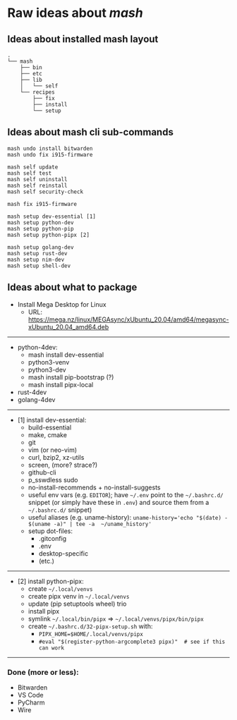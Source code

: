 # Raw ideas about *mash*

## Ideas about installed mash layout

```
.
└── mash
    ├── bin
    ├── etc
    ├── lib
    │   └── self
    └── recipes
        ├── fix
        ├── install
        └── setup

```

## Ideas about mash cli sub-commands

```
mash undo install bitwarden
mash undo fix i915-firmware

mash self update
mash self test
mash self uninstall
mash self reinstall
mash self security-check

mash fix i915-firmware

mash setup dev-essential [1]
mash setup python-dev
mash setup python-pip
mash setup python-pipx [2]

mash setup golang-dev
mash setup rust-dev
mash setup nim-dev
mash setup shell-dev

```

## Ideas about what to package

- Install Mega Desktop for Linux
  - URL: https://mega.nz/linux/MEGAsync/xUbuntu_20.04/amd64/megasync-xUbuntu_20.04_amd64.deb
_____

- python-4dev:
  - mash install dev-essential
  - python3-venv
  - python3-dev
  - mash install pip-bootstrap (?)
  - mash install pipx-local
- rust-4dev
- golang-4dev

_____
- [1] install dev-essential:
    - build-essential
    - make, cmake
    - git
    - vim (or neo-vim)
    - curl, bzip2, xz-utils
    - screen, (more? strace?)
    - github-cli
    - p_sswdless sudo
    - no-install-recommends + no-install-suggests
    - useful env vars (e.g. `EDITOR`); have `~/.env` point
      to the `~/.bashrc.d/` snippet (or simply have these in `.env`)
      and source them from a `~/.bashrc.d/` snippet)
    - useful aliases (e.g. uname-history):
      `uname-history='echo "$(date) - $(uname -a)" | tee -a  ~/uname_history'`
    - setup dot-files:
      - .gitconfig
      - .env
      - desktop-specific
      - (etc.)

_____
- [2] install python-pipx:
  - create `~/.local/venvs`
  - create pipx venv in `~/.local/venvs`
  - update (pip setuptools wheel) trio
  - install pipx
  - symlink `~/.local/bin/pipx` => `~/.local/venvs/pipx/bin/pipx`
  - create `~/.bashrc.d/32-pipx-setup.sh` with:
    - `PIPX_HOME=$HOME/.local/venvs/pipx`
    - `#eval "$(register-python-argcomplete3 pipx)"  # see if this can work`
_____


### Done (more or less):

- Bitwarden
- VS Code
- PyCharm
- Wire
